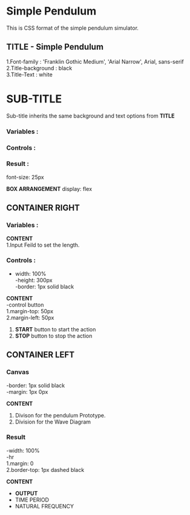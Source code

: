 # Simple Pendulum
This is CSS format of the simple pendulum simulator.

## TITLE - Simple Pendulum
1.Font-family : 'Franklin Gothic Medium', 'Arial Narrow', Arial, sans-serif\
2.Title-background : black\
3.Title-Text : white


# SUB-TITLE 
Sub-title inherits the same background and text options from **TITLE**
### Variables :
### Controls :
### Result :
font-size: 25px

**BOX ARRANGEMENT**
display: flex

## CONTAINER RIGHT 
### Variables :

**CONTENT**\
1.Input Feild to set the length.

### Controls :
- width: 100%\
-height: 300px\
-border: 1px solid black

**CONTENT**\
-control button\
    1.margin-top: 50px\
    2.margin-left: 50px
    
1. **START** button to start the action
2. **STOP** button to stop the action



## CONTAINER LEFT

### Canvas 
-border: 1px solid black\
-margin: 1px 0px

**CONTENT**
1. Divison for the pendulum Prototype.
2. Division for the Wave Diagram 

### Result
-width: 100%\
-hr\
    1.margin: 0\
    2.border-top: 1px dashed black


**CONTENT**
- **OUTPUT**
- TIME PERIOD 
- NATURAL FREQUENCY





